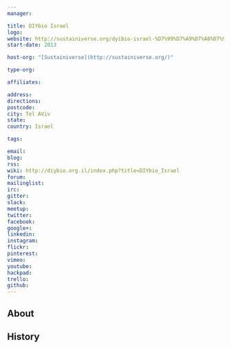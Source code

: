 ```yaml
---
manager:

title: DIYbio Israel
logo:
website: http://sustainiverse.org/dyibio-israel-%D7%99%D7%A9%D7%A8%D7%90%D7%9C/
start-date: 2013

host-org: "[Sustainiverse](http://sustainiverse.org/)"

type-org:

affiliates:

address:
directions:
postcode:
city: Tel AViv
state:
country: Israel

tags:

email:
blog:
rss:
wiki: http://diybio.org.il/index.php?title=DIYbio_Israel
forum:
mailinglist:
irc:
gitter:
slack:
meetup:
twitter:
facebook:
google+:
linkedin:
instagram:
flickr:
pinterest:
vimeo:
youtube:
hackpad:
trello:
github:
---
```


## About

## History
